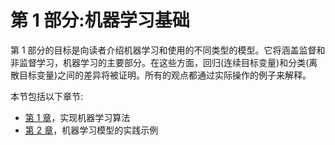 <title>Section 1: Machine Learning Basics</title> 

# 第 1 部分:机器学习基础

第 1 部分的目标是向读者介绍机器学习和使用的不同类型的模型。它将涵盖监督和非监督学习，机器学习的主要部分。在这些方面，回归(连续目标变量)和分类(离散目标变量)之间的差异将被证明。所有的观点都通过实际操作的例子来解释。

本节包括以下章节:

*   [第 1 章](b0dde0bb-32ef-4535-9e19-7999e8e9a631.xhtml)，实现机器学习算法
*   [第 2 章](bc464bcc-1646-429a-8e08-6bc03153ed1b.xhtml)，机器学习模型的实践示例
